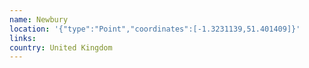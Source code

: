 ```yaml
---
name: Newbury
location: '{"type":"Point","coordinates":[-1.3231139,51.401409]}'
links: 
country: United Kingdom
---
```

